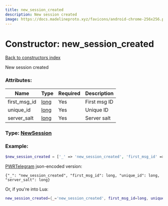 ```yaml
---
title: new_session_created
description: New session created
image: https://docs.madelineproto.xyz/favicons/android-chrome-256x256.png
---
```

# Constructor: new\_session\_created  
[Back to constructors index](index.md)



New session created

### Attributes:

| Name     |    Type       | Required | Description |
|----------|---------------|----------|-------------|
|first\_msg\_id|[long](../types/long.md) | Yes|First msg ID|
|unique\_id|[long](../types/long.md) | Yes|Unique ID|
|server\_salt|[long](../types/long.md) | Yes|Server salt|



### Type: [NewSession](../types/NewSession.md)


### Example:

```php
$new_session_created = ['_' => 'new_session_created', 'first_msg_id' => long, 'unique_id' => long, 'server_salt' => long];
```  

[PWRTelegram](https://pwrtelegram.xyz) json-encoded version:

```
{"_": "new_session_created", "first_msg_id": long, "unique_id": long, "server_salt": long}
```


Or, if you're into Lua:

```lua
new_session_created={_='new_session_created', first_msg_id=long, unique_id=long, server_salt=long}

```



